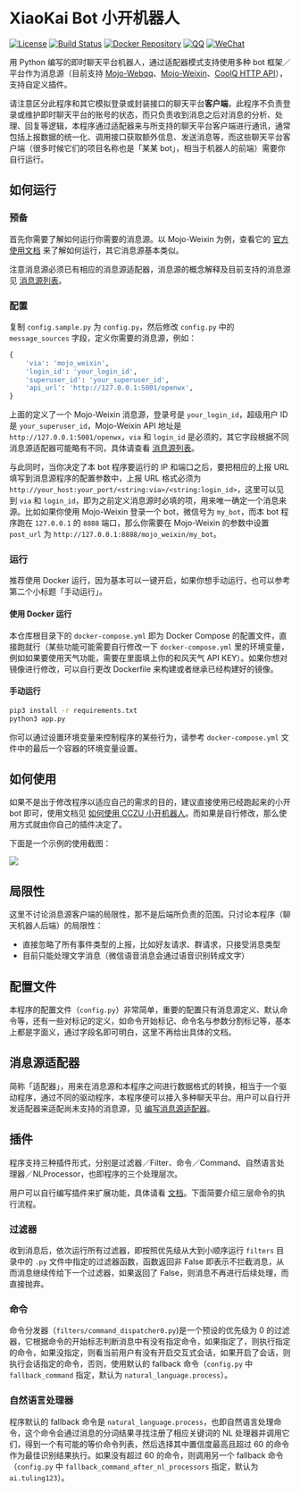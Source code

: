 # XiaoKai Bot 小开机器人

[![License](https://img.shields.io/badge/license-GPLv3-blue.svg)](https://github.com/CCZU-DEV/xiaokai-bot/blob/master/LICENSE)
[![Build Status](https://travis-ci.org/CCZU-DEV/xiaokai-bot.svg?branch=master)](https://travis-ci.org/CCZU-DEV/xiaokai-bot)
[![Docker Repository](https://img.shields.io/badge/docker-richardchien%2Fxiaokai--bot-blue.svg)](https://hub.docker.com/r/richardchien/xiaokai-bot/)
[![QQ](https://img.shields.io/badge/qq-1647869577-orange.svg)](#)
[![WeChat](https://img.shields.io/badge/wechat-cczu__xiaokai-brightgreen.svg)](#)

用 Python 编写的即时聊天平台机器人，通过适配器模式支持使用多种 bot 框架／平台作为消息源（目前支持 [Mojo-Webqq](https://github.com/sjdy521/Mojo-Webqq)、[Mojo-Weixin](https://github.com/sjdy521/Mojo-Weixin)、[CoolQ HTTP API](https://github.com/richardchien/coolq-http-api)），支持自定义插件。

请注意区分此程序和其它模拟登录或封装接口的聊天平台**客户端**，此程序不负责登录或维护即时聊天平台的账号的状态，而只负责收到消息之后对消息的分析、处理、回复等逻辑，本程序通过适配器来与所支持的聊天平台客户端进行通讯，通常包括上报数据的统一化、调用接口获取额外信息、发送消息等，而这些聊天平台客户端（很多时候它们的项目名称也是「某某 bot」，相当于机器人的前端）需要你自行运行。

## 如何运行

### 预备

首先你需要了解如何运行你需要的消息源。以 Mojo-Weixin 为例，查看它的 [官方使用文档](https://github.com/sjdy521/Mojo-Weixin#如何使用) 来了解如何运行，其它消息源基本类似。

注意消息源必须已有相应的消息源适配器，消息源的概念解释及目前支持的消息源见 [消息源列表](https://cczu-dev.github.io/xiaokai-bot/#/Message_Sources)。

### 配置

复制 `config.sample.py` 为 `config.py`，然后修改 `config.py` 中的 `message_sources` 字段，定义你需要的消息源，例如：

```python
{
    'via': 'mojo_weixin',
    'login_id': 'your_login_id',
    'superuser_id': 'your_superuser_id',
    'api_url': 'http://127.0.0.1:5001/openwx',
}
```

上面的定义了一个 Mojo-Weixin 消息源，登录号是 `your_login_id`，超级用户 ID 是 `your_superuser_id`，Mojo-Weixin API 地址是 `http://127.0.0.1:5001/openwx`，`via` 和 `login_id` 是必须的，其它字段根据不同消息源适配器可能略有不同，具体请查看 [消息源列表](https://cczu-dev.github.io/xiaokai-bot/#/Message_Sources)。

与此同时，当你决定了本 bot 程序要运行的 IP 和端口之后，要把相应的上报 URL 填写到消息源程序的配置参数中，上报 URL 格式必须为 `http://your_host:your_port/<string:via>/<string:login_id>`，这里可以见到 `via` 和 `login_id`，即为之前定义消息源时必填的项，用来唯一确定一个消息来源。比如如果你使用 Mojo-Weixin 登录一个 bot，微信号为 `my_bot`，而本 bot 程序跑在 `127.0.0.1` 的 `8888` 端口，那么你需要在 Mojo-Weixin 的参数中设置 `post_url` 为 `http://127.0.0.1:8888/mojo_weixin/my_bot`。

### 运行

推荐使用 Docker 运行，因为基本可以一键开启，如果你想手动运行，也可以参考第二个小标题「手动运行」。

#### 使用 Docker 运行

本仓库根目录下的 `docker-compose.yml` 即为 Docker Compose 的配置文件，直接跑就行（某些功能可能需要自行修改一下 `docker-compose.yml` 里的环境变量，例如如果要使用天气功能，需要在里面填上你的和风天气 API KEY）。如果你想对镜像进行修改，可以自行更改 Dockerfile 来构建或者继承已经构建好的镜像。

#### 手动运行

```sh
pip3 install -r requirements.txt
python3 app.py
```

你可以通过设置环境变量来控制程序的某些行为，请参考 `docker-compose.yml` 文件中的最后一个容器的环境变量设置。

## 如何使用

如果不是出于修改程序以适应自己的需求的目的，建议直接使用已经跑起来的小开 bot 即可，使用文档见 [如何使用 CCZU 小开机器人](http://fenkipedia.cn/wiki/%E5%A6%82%E4%BD%95%E4%BD%BF%E7%94%A8CCZU%E5%B0%8F%E5%BC%80%E6%9C%BA%E5%99%A8%E4%BA%BA)。而如果是自行修改，那么使用方式就由你自己的插件决定了。

下面是一个示例的使用截图：

![](https://ww3.sinaimg.cn/large/006tNbRwgw1fb4a75bp2dj30ku1nsaey.jpg)

## 局限性

这里不讨论消息源客户端的局限性，那不是后端所负责的范围。只讨论本程序（聊天机器人后端）的局限性：

- 直接忽略了所有事件类型的上报，比如好友请求、群请求，只接受消息类型
- 目前只能处理文字消息（微信语音消息会通过语音识别转成文字）

## 配置文件

本程序的配置文件（`config.py`）非常简单，重要的配置只有消息源定义、默认命令等，还有一些对标记的定义，如命令开始标记、命令名与参数分割标记等，基本上都是字面义，通过字段名即可明白，这里不再给出具体的文档。

## 消息源适配器

简称「适配器」，用来在消息源和本程序之间进行数据格式的转换，相当于一个驱动程序，通过不同的驱动程序，本程序便可以接入多种聊天平台。用户可以自行开发适配器来适配尚未支持的消息源，见 [编写消息源适配器](https://cczu-dev.github.io/xiaokai-bot/#/Write_Adapter)。

## 插件

程序支持三种插件形式，分别是过滤器／Filter、命令／Command、自然语言处理器／NLProcessor，也即程序的三个处理层次。

用户可以自行编写插件来扩展功能，具体请看 [文档](https://cczu-dev.github.io/xiaokai-bot/)。下面简要介绍三层命令的执行流程。

### 过滤器

收到消息后，依次运行所有过滤器，即按照优先级从大到小顺序运行 `filters` 目录中的 `.py` 文件中指定的过滤器函数，函数返回非 False 即表示不拦截消息，从而消息继续传给下一个过滤器，如果返回了 False，则消息不再进行后续处理，而直接抛弃。

### 命令

命令分发器（`filters/command_dispatcher0.py`)是一个预设的优先级为 0 的过滤器，它根据命令的开始标志判断消息中有没有指定命令，如果指定了，则执行指定的命令，如果没指定，则看当前用户有没有开启交互式会话，如果开启了会话，则执行会话指定的命令，否则，使用默认的 fallback 命令（`config.py` 中 `fallback_command` 指定，默认为 `natural_language.process`）。

### 自然语言处理器

程序默认的 fallback 命令是 `natural_language.process`，也即自然语言处理命令，这个命令会通过消息的分词结果寻找注册了相应关键词的 NL 处理器并调用它们，得到一个有可能的等价命令列表，然后选择其中置信度最高且超过 60 的命令作为最佳识别结果执行。如果没有超过 60 的命令，则调用另一个 fallback 命令（`config.py` 中 `fallback_command_after_nl_processors` 指定，默认为 `ai.tuling123`）。
